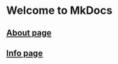 # Welcome to MkDocs

## [About page](https://ramapr122.github.io/Project/about)
## [Info page](https://ramapr122.github.io/Project/info)